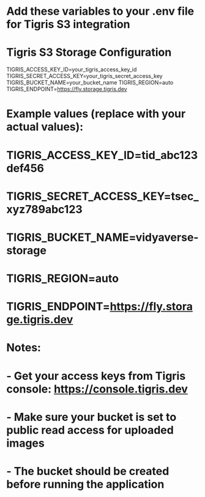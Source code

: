 # Add these variables to your .env file for Tigris S3 integration

# Tigris S3 Storage Configuration
TIGRIS_ACCESS_KEY_ID=your_tigris_access_key_id
TIGRIS_SECRET_ACCESS_KEY=your_tigris_secret_access_key
TIGRIS_BUCKET_NAME=your_bucket_name
TIGRIS_REGION=auto
TIGRIS_ENDPOINT=https://fly.storage.tigris.dev

# Example values (replace with your actual values):
# TIGRIS_ACCESS_KEY_ID=tid_abc123def456
# TIGRIS_SECRET_ACCESS_KEY=tsec_xyz789abc123
# TIGRIS_BUCKET_NAME=vidyaverse-storage
# TIGRIS_REGION=auto
# TIGRIS_ENDPOINT=https://fly.storage.tigris.dev

# Notes:
# - Get your access keys from Tigris console: https://console.tigris.dev
# - Make sure your bucket is set to public read access for uploaded images
# - The bucket should be created before running the application
